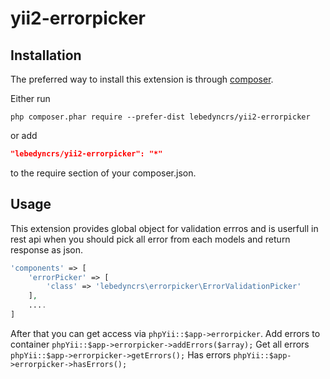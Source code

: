 # yii2-errorpicker
Installation
------------

The preferred way to install this extension is through [composer](http://getcomposer.org/download/).

Either run

```
php composer.phar require --prefer-dist lebedyncrs/yii2-errorpicker
```

or add

```json
"lebedyncrs/yii2-errorpicker": "*"
```

to the require section of your composer.json.

Usage
-----

This extension provides global object for validation errros and is userfull in rest api when you should pick all error from each models and return response as json.
```php
'components' => [
    'errorPicker' => [
        'class' => 'lebedyncrs\errorpicker\ErrorValidationPicker'
    ],
    ....
]
```
After that you can get access via ```phpYii::$app->errorpicker```.
Add errors to container ```phpYii::$app->errorpicker->addErrors($array);```
Get all errors ```phpYii::$app->errorpicker->getErrors();```
Has errors ```phpYii::$app->errorpicker->hasErrors();```

